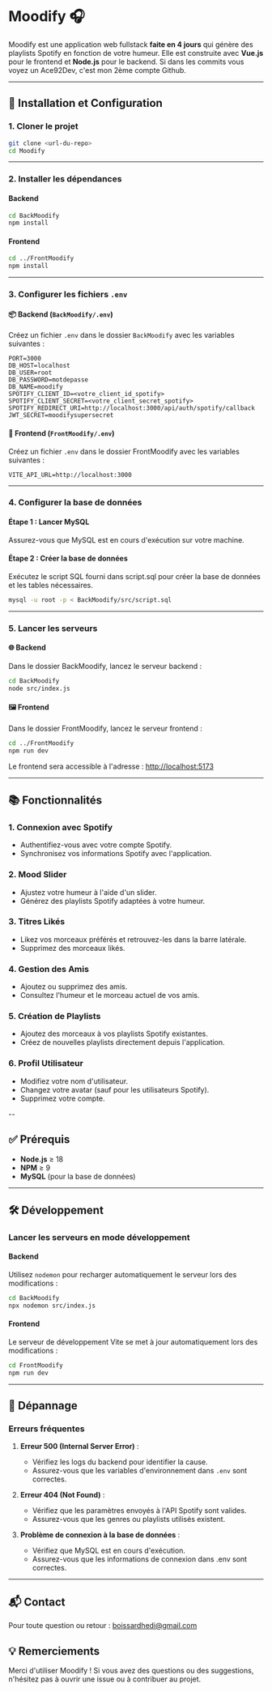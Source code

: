 
# Moodify 🎧

Moodify est une application web fullstack **faite en 4 jours** qui génère des playlists Spotify en fonction de votre humeur. Elle est construite avec **Vue.js** pour le frontend et **Node.js** pour le backend. Si dans les commits vous voyez un Ace92Dev, c'est mon 2ème compte Github.

---

## 🚀 Installation et Configuration

### 1. Cloner le projet

```bash
git clone <url-du-repo>
cd Moodify
```

---

### 2. Installer les dépendances

#### Backend
```bash
cd BackMoodify
npm install
```

#### Frontend
```bash
cd ../FrontMoodify
npm install
```

---

### 3. Configurer les fichiers `.env`

#### 📦 Backend (`BackMoodify/.env`)
Créez un fichier `.env` dans le dossier `BackMoodify` avec les variables suivantes :

```env
PORT=3000
DB_HOST=localhost
DB_USER=root
DB_PASSWORD=motdepasse
DB_NAME=moodify
SPOTIFY_CLIENT_ID=<votre_client_id_spotify>
SPOTIFY_CLIENT_SECRET=<votre_client_secret_spotify>
SPOTIFY_REDIRECT_URI=http://localhost:3000/api/auth/spotify/callback
JWT_SECRET=moodifysupersecret
```

#### 🎨 Frontend (`FrontMoodify/.env`)
Créez un fichier `.env` dans le dossier FrontMoodify avec les variables suivantes :

```env
VITE_API_URL=http://localhost:3000
```

---

### 4. Configurer la base de données

#### Étape 1 : Lancer MySQL
Assurez-vous que MySQL est en cours d'exécution sur votre machine.

#### Étape 2 : Créer la base de données
Exécutez le script SQL fourni dans script.sql pour créer la base de données et les tables nécessaires.

```bash
mysql -u root -p < BackMoodify/src/script.sql
```

---

### 5. Lancer les serveurs

#### 🌐 Backend
Dans le dossier BackMoodify, lancez le serveur backend :

```bash
cd BackMoodify
node src/index.js
```

#### 🖼️ Frontend
Dans le dossier FrontMoodify, lancez le serveur frontend :

```bash
cd ../FrontMoodify
npm run dev
```

Le frontend sera accessible à l'adresse : [http://localhost:5173](http://localhost:5173)

---

## 📚 Fonctionnalités

### 1. **Connexion avec Spotify**
- Authentifiez-vous avec votre compte Spotify.
- Synchronisez vos informations Spotify avec l'application.

### 2. **Mood Slider**
- Ajustez votre humeur à l'aide d'un slider.
- Générez des playlists Spotify adaptées à votre humeur.

### 3. **Titres Likés**
- Likez vos morceaux préférés et retrouvez-les dans la barre latérale.
- Supprimez des morceaux likés.

### 4. **Gestion des Amis**
- Ajoutez ou supprimez des amis.
- Consultez l'humeur et le morceau actuel de vos amis.

### 5. **Création de Playlists**
- Ajoutez des morceaux à vos playlists Spotify existantes.
- Créez de nouvelles playlists directement depuis l'application.

### 6. **Profil Utilisateur**
- Modifiez votre nom d'utilisateur.
- Changez votre avatar (sauf pour les utilisateurs Spotify).
- Supprimez votre compte.

--

## ✅ Prérequis

- **Node.js** ≥ 18
- **NPM** ≥ 9
- **MySQL** (pour la base de données)

---

## 🛠️ Développement

### Lancer les serveurs en mode développement

#### Backend
Utilisez `nodemon` pour recharger automatiquement le serveur lors des modifications :

```bash
cd BackMoodify
npx nodemon src/index.js
```

#### Frontend
Le serveur de développement Vite se met à jour automatiquement lors des modifications :

```bash
cd FrontMoodify
npm run dev
```

---

## 🐛 Dépannage

### Erreurs fréquentes

1. **Erreur 500 (Internal Server Error)** :
   - Vérifiez les logs du backend pour identifier la cause.
   - Assurez-vous que les variables d'environnement dans `.env` sont correctes.

2. **Erreur 404 (Not Found)** :
   - Vérifiez que les paramètres envoyés à l'API Spotify sont valides.
   - Assurez-vous que les genres ou playlists utilisés existent.

3. **Problème de connexion à la base de données** :
   - Vérifiez que MySQL est en cours d'exécution.
   - Assurez-vous que les informations de connexion dans .env sont correctes.

---
## 📬 Contact

Pour toute question ou retour : boissardhedi@gmail.com

## 💡 Remerciements

Merci d'utiliser Moodify ! Si vous avez des questions ou des suggestions, n'hésitez pas à ouvrir une issue ou à contribuer au projet.
